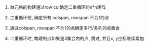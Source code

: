 1. 单元格的构建通过row col确定二重循环的n*n矩阵

2. 二重循环前, 确定所有 colspan, rowspan 不为1的点

3. 通过colspan, rowspan 不为1的点确定多行/多列的点集合

4. 二重循环时, 构建的点如果是3集合内的点, 跳过, 并且x, y坐标继续累加